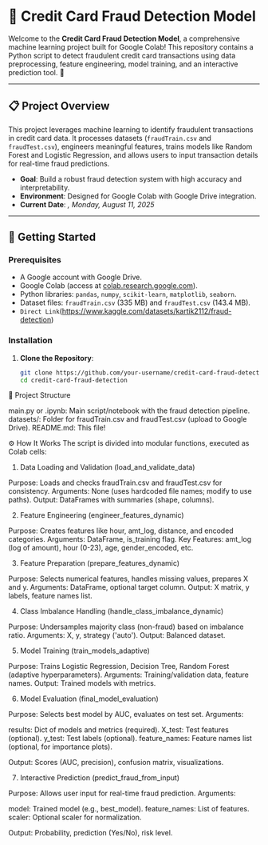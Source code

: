 # 🎉 Credit Card Fraud Detection Model

Welcome to the **Credit Card Fraud Detection Model**, a comprehensive machine learning project built for Google Colab! This repository contains a Python script to detect fraudulent credit card transactions using data preprocessing, feature engineering, model training, and an interactive prediction tool. 🚀

---

## 📋 Project Overview

This project leverages machine learning to identify fraudulent transactions in credit card data. It processes datasets (`fraudTrain.csv` and `fraudTest.csv`), engineers meaningful features, trains models like Random Forest and Logistic Regression, and allows users to input transaction details for real-time fraud predictions.

- **Goal**: Build a robust fraud detection system with high accuracy and interpretability.
- **Environment**: Designed for Google Colab with Google Drive integration.
- **Current Date**: *, Monday, August 11, 2025*

---

## 🚀 Getting Started

### Prerequisites
- A Google account with Google Drive.
- Google Colab (access at [colab.research.google.com](https://colab.research.google.com)).
- Python libraries: `pandas`, `numpy`, `scikit-learn`, `matplotlib`, `seaborn`.
- Dataset files: `fraudTrain.csv` (335 MB) and `fraudTest.csv` (143.4 MB).
- `Direct Link`(https://www.kaggle.com/datasets/kartik2112/fraud-detection)

### Installation
1. **Clone the Repository**:
   ```bash
   git clone https://github.com/your-username/credit-card-fraud-detection.git
   cd credit-card-fraud-detection

📂 Project Structure

main.py or .ipynb: Main script/notebook with the fraud detection pipeline.
datasets/: Folder for fraudTrain.csv and fraudTest.csv (upload to Google Drive).
README.md: This file!


⚙️ How It Works
The script is divided into modular functions, executed as Colab cells:
1. Data Loading and Validation (load_and_validate_data)

Purpose: Loads and checks fraudTrain.csv and fraudTest.csv for consistency.
Arguments: None (uses hardcoded file names; modify to use paths).
Output: DataFrames with summaries (shape, columns).

2. Feature Engineering (engineer_features_dynamic)

Purpose: Creates features like hour, amt_log, distance, and encoded categories.
Arguments: DataFrame, is_training flag.
Key Features: amt_log (log of amount), hour (0-23), age, gender_encoded, etc.

3. Feature Preparation (prepare_features_dynamic)

Purpose: Selects numerical features, handles missing values, prepares X and y.
Arguments: DataFrame, optional target column.
Output: X matrix, y labels, feature names list.

4. Class Imbalance Handling (handle_class_imbalance_dynamic)

Purpose: Undersamples majority class (non-fraud) based on imbalance ratio.
Arguments: X, y, strategy ('auto').
Output: Balanced dataset.

5. Model Training (train_models_adaptive)

Purpose: Trains Logistic Regression, Decision Tree, Random Forest (adaptive hyperparameters).
Arguments: Training/validation data, feature names.
Output: Trained models with metrics.

6. Model Evaluation (final_model_evaluation)

Purpose: Selects best model by AUC, evaluates on test set.
Arguments:

results: Dict of models and metrics (required).
X_test: Test features (optional).
y_test: Test labels (optional).
feature_names: Feature names list (optional, for importance plots).


Output: Scores (AUC, precision), confusion matrix, visualizations.

7. Interactive Prediction (predict_fraud_from_input)

Purpose: Allows user input for real-time fraud prediction.
Arguments:

model: Trained model (e.g., best_model).
feature_names: List of features.
scaler: Optional scaler for normalization.


Output: Probability, prediction (Yes/No), risk level.

